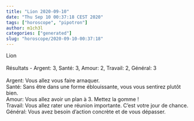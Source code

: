 ```yaml
---
title: "Lion 2020-09-10"
date: "Thu Sep 10 00:37:18 CEST 2020"
tags: ["horoscope", "pipotron"]
author: m1ch3l
categories: ["generated"]
slug: "horoscope/2020-09-10-00:37:18"
---
```


Lion<br>
<br>
Résultats - Argent: 3, Santé: 3, Amour: 2, Travail: 2, Général: 3<br>
<br>
Argent:  Vous allez vous faire arnaquer. <br>
Santé:   Sans être dans une forme éblouissante, vous vous sentirez plutôt bien. <br>
Amour:   Vous allez avoir un plan à 3. Mettez la gomme !<br>
Travail: Vous allez rater une réunion importante. C’est votre jour de chance.<br>
Général: Vous avez besoin d’action concrète et de vous dépasser.<br>
